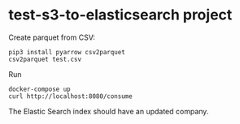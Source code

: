 # test-s3-to-elasticsearch project

Create parquet from CSV:

```
pip3 install pyarrow csv2parquet
csv2parquet test.csv
```

Run

```
docker-compose up
curl http://localhost:8080/consume
```

The Elastic Search index should have an updated company.